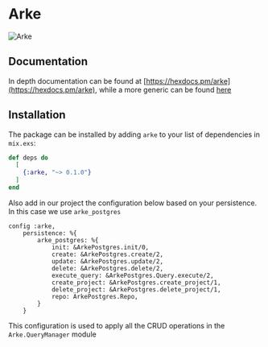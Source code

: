 # Arke

![Arke](https://github.com/arkemishub/arke/assets/81776297/7a04d11b-5cd0-4349-8621-d19cf0274585)

## Documentation

In depth documentation can be found at [https://hexdocs.pm/arke](https://hexdocs.pm/arke), while a more generic can be found [here](https://docs.arkehub.com/docs)

## Installation
The package can be installed by adding `arke` to your list of dependencies in `mix.exs`:

```elixir
def deps do
  [
    {:arke, "~> 0.1.0"}
  ]
end
```

Also add in our project the configuration below based on your persistence. In this case we use `arke_postgres`
```
config :arke,
    persistence: %{
        arke_postgres: %{
            init: &ArkePostgres.init/0,
            create: &ArkePostgres.create/2,
            update: &ArkePostgres.update/2,
            delete: &ArkePostgres.delete/2,
            execute_query: &ArkePostgres.Query.execute/2,
            create_project: &ArkePostgres.create_project/1,
            delete_project: &ArkePostgres.delete_project/1,
            repo: ArkePostgres.Repo,
        }
    }
```
This configuration is used to apply all the CRUD operations in the `Arke.QueryManager` module